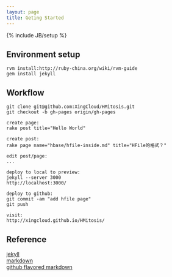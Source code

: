 ```yaml
---
layout: page
title: Geting Started
---
```

{% include JB/setup %}


## Environment setup
    rvm install:http://ruby-china.org/wiki/rvm-guide
    gem install jekyll    

## Workflow
    git clone git@github.com:XingCloud/HMitosis.git
    git checkout -b gh-pages origin/gh-pages
    
    create page:
    rake post title="Hello World"

    create post:
    rake page name="hbase/hfile-inside.md" title="HFile的格式？"
    
    edit post/page:
    ...

    deploy to local to preview:
    jekyll --server 3000
    http://localhost:3000/

    deploy to github:
    git commit -am "add hfile page"
    git push

    visit:
    http://xingcloud.github.io/HMitosis/

## Reference
  [jekyll](https://github.com/mojombo/jekyll)    
  [markdown](http://daringfireball.net/projects/markdown/)    
  [github flavored markdown](http://github.github.com/github-flavored-markdown/)    

